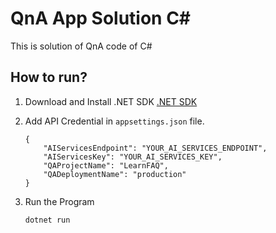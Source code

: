 # QnA App Solution C#
This is solution of QnA code of C#

## How to run?
1. Download and Install .NET SDK
    [.NET SDK](https://dotnet.microsoft.com/en-us/download)


2. Add API Credential in `appsettings.json` file.
    ```
    {
        "AIServicesEndpoint": "YOUR_AI_SERVICES_ENDPOINT",
        "AIServicesKey": "YOUR_AI_SERVICES_KEY",
        "QAProjectName": "LearnFAQ",
        "QADeploymentName": "production"
    }
    ```

3. Run the Program
    ```
    dotnet run
    ```


